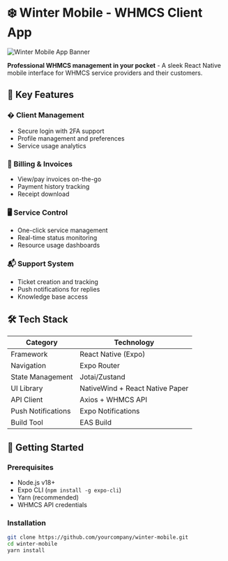 # ❄️ Winter Mobile - WHMCS Client App 

![Winter Mobile App Banner](https://via.placeholder.com/1200x400/1E40AF/FFFFFF?text=Winter+Mobile+WHMCS+Client) <!-- Replace with actual banner -->

**Professional WHMCS management in your pocket** - A sleek React Native mobile interface for WHMCS service providers and their customers.

## 🌟 Key Features

### � Client Management
- Secure login with 2FA support
- Profile management and preferences
- Service usage analytics

### 💼 Billing & Invoices
- View/pay invoices on-the-go
- Payment history tracking
- Receipt download

### 🖥️ Service Control
- One-click service management
- Real-time status monitoring
- Resource usage dashboards

### 📬 Support System
- Ticket creation and tracking
- Push notifications for replies
- Knowledge base access

## 🛠 Tech Stack

| Category          | Technology                          |
|-------------------|-------------------------------------|
| Framework         | React Native (Expo)                 |
| Navigation        | Expo Router                         |
| State Management  | Jotai/Zustand                       |
| UI Library        | NativeWind + React Native Paper     |
| API Client        | Axios + WHMCS API                   |
| Push Notifications| Expo Notifications                  |
| Build Tool        | EAS Build                          |

## 🚀 Getting Started

### Prerequisites
- Node.js v18+
- Expo CLI (`npm install -g expo-cli`)
- Yarn (recommended)
- WHMCS API credentials

### Installation
```bash
git clone https://github.com/yourcompany/winter-mobile.git
cd winter-mobile
yarn install